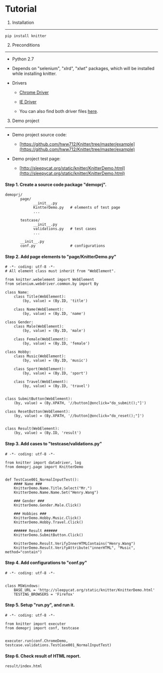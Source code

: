 Tutorial
=======================================================================

1. Installation
-----------------------------------------------------------------------

    pip install knitter


2. Preconditions
-----------------------------------------------------------------------

+ Python 2.7

+ Depends on "selenium", "xlrd", "xlwt" packages, which will be installed while installing knitter.

+ Drivers

    - [Chrome Driver](http://chromedriver.storage.googleapis.com/index.html)

    - [IE Driver](http://selenium-release.storage.googleapis.com/index.html)

    - You can also find both driver files [here](https://github.com/hww712/Knitter/tree/master/examples/DemoProject/drivers).



3. Demo project
-----------------------------------------------------------------------

+ Demo project source code:

    - [https://github.com/hww712/Knitter/tree/master/example](https://github.com/hww712/Knitter/tree/master/example)

+ Demo project test page:

    - [http://sleepycat.org/static/knitter/KnitterDemo.html](http://sleepycat.org/static/knitter/KnitterDemo.html)


#### Step 1. Create a source code package "demoprj".


    demoprj/
           page/
                 __init__.py
                 KintterDemo.py   # elements of test page
                 ...
           
           testcase/
                 __init__.py
                 validations.py   # test cases
                 ...
           
           __init__.py
           conf.py                # configurations


#### Step 2. Add page elements to "page/KnitterDemo.py"


    # -*- coding: utf-8 -*-
    # All element class must inherit from "WebElement".

    from knitter.webelement import WebElement
    from selenium.webdriver.common.by import By
    
    class Name:
        class Title(WebElement):
            (by, value) = (By.ID, 'title')
        
        class Name(WebElement):
            (by, value) = (By.ID, 'name')
    
    class Gender:
        class Male(WebElement):
            (by, value) = (By.ID, 'male')
        
        class Female(WebElement):
            (by, value) = (By.ID, 'female')
    
    class Hobby:
        class Music(WebElement):
            (by, value) = (By.ID, 'music')
        
        class Sport(WebElement):
            (by, value) = (By.ID, 'sport')
        
        class Travel(WebElement):
            (by, value) = (By.ID, 'travel')
    
    
    class SubmitButton(WebElement):
        (by, value) = (By.XPATH, '//button[@onclick="do_submit();"]')
    
    class ResetButton(WebElement):
        (by, value) = (By.XPATH, '//button[@onclick="do_reset();"]')
    
    
    class Result(WebElement):
        (by, value) = (By.ID, 'result')




#### Step 3. Add cases to "testcase/validations.py"

    # -*- coding: utf-8 -*-
    
    from knitter import datadriver, log
    from demoprj.page import KnitterDemo
    
    
    def TestCase001_NormalInputTest():
        #### Name ###
        KnitterDemo.Name.Title.Select("Mr.")
        KnitterDemo.Name.Name.Set("Henry.Wang")
        
        ### Gender ###
        KnitterDemo.Gender.Male.Click()
        
        ### Hobbies ###
        KnitterDemo.Hobby.Music.Click()
        KnitterDemo.Hobby.Travel.Click()
        
        ###### Result ######
        KnitterDemo.SubmitButton.Click()
        
        KnitterDemo.Result.VerifyInnerHTMLContains("Henry.Wang")
        KnitterDemo.Result.VerifyAttribute("innerHTML", "Music", method="contain")
        



#### Step 4. Add configurations to "conf.py"

    # -*- coding: utf-8 -*-
    
    
    class MSWindows:
        BASE_URL = 'http://sleepycat.org/static/knitter/KnitterDemo.html'
        TESTING_BROWSERS = 'Firefox'




#### Step 5. Setup "run.py", and run it.

    # -*- coding: utf-8 -*-
    
    from knitter import executer
    from demoprj import conf, testcase
    
    
    executer.run(conf.ChromeDemo, testcase.validations.TestCase001_NormalInputTest)




#### Step 6. Check result of HTML report.

    result/index.html
    




